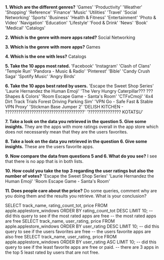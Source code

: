 **1. Which are the different genres?**
'Games'
'Productivity'
'Weather'
'Shopping'
'Reference'
'Finance'
'Music'
'Utilities'
'Travel'
'Social Networking'
'Sports'
'Business'
'Health & Fitness'
'Entertainment'
'Photo & Video'
'Navigation'
'Education'
'Lifestyle'
'Food & Drink'
'News'
'Book'
'Medical'
'Catalogs'


**2. Which is the genre with more apps rated?**
Social Networking

**3. Which is the genre with more apps?**
Games

**4. Which is the one with less?**
Catalogs

**5. Take the 10 apps most rated.**
'Facebook'
'Instagram'
'Clash of Clans'
'Temple Run'
'Pandora - Music & Radio'
'Pinterest'
'Bible'
'Candy Crush Saga'
'Spotify Music'
'Angry Birds'

**6. Take the 10 apps best rated by users.**
'Escape the Sweet Shop Series'
'Laurie Hernandez the Human Emoji'
'The Very Hungry Caterpillar??? ??? Shapes & Colors'
'Room Escape Game - Santa\'s Room'
'CTFxCmoji'
'4x4 Dirt Track Trials Forest Driving Parking Sim'
'VPN Go - Safe Fast & Stable VPN Proxy'
'Stickman Base Jumper 2'
'DELISH KITCHEN - ????????????????????????????????????'
'??????????????? KOTATSU'

**7. Take a look on the data you retrieved in the question 5. Give some insights.**
They are the apps with more ratings overall in the app store which does not necessarely mean
that they are the users favorites.

**8. Take a look on the data you retrieved in the question 6. Give some insights.**
These are the users favorite apps. 

**9. Now compare the data from questions 5 and 6. What do you see?**
I see that there is no app that is in both lists. 

**10. How could you take the top 3 regarding the user ratings but also the number of votes?**
'Escape the Sweet Shop Series'
'Laurie Hernandez the Human Emoji'
'Room Escape Game - Santa\'s Room'


**11. Does people care about the price?** Do some queries, comment why are you doing them and the results you retrieve. What is your conclusion?

SELECT track_name, rating_count_tot, price
FROM apple.applestore_windows
ORDER BY rating_count_tot DESC
LIMIT 10;
-- did this query to see if the most rated apps are free 
-- the most rated apps are free
SELECT track_name, user_rating, price
FROM apple.applestore_windows
ORDER BY user_rating DESC
LIMIT 10;
-- did this query to see if the users favorites are free
-- the users favorite apps are also free
SELECT track_name, user_rating, price
FROM apple.applestore_windows
ORDER BY user_rating ASC
LIMIT 10;
-- did this query to see if the least favorite apps are free or paid.
-- there are 3 apps in the top 5 least rated by users that are not free.